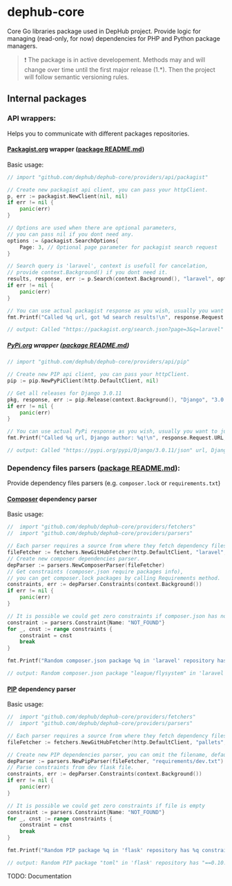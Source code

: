 # dephub-core

Core Go libraries package used in DepHub project. Provide logic for managing (read-only, for now) dependencies for PHP and Python package managers.

> :exclamation: The package is in active developement. Methods may and will change over time until the first major release (1.\*). Then the project will follow semantic versioning rules.

## Internal packages

### API wrappers:

Helps you to communicate with different packages repositories.

#### [Packagist.org](https://packagist.org) wrapper ([package README.md](/providers/api/packagist/README.md))

Basic usage:

```go
// import "github.com/dephub/dephub-core/providers/api/packagist"

// Create new packagist api client, you can pass your httpClient.
p, err := packagist.NewClient(nil, nil)
if err != nil {
    panic(err)
}

// Options are used when there are optional parameters,
// you can pass nil if you dont need any.
options := &packagist.SearchOptions{
    Page: 3, // Optional page parameter for packagist search request
}

// Search query is 'laravel', context is usefull for cancelation,
// provide context.Background() if you dont need it.
results, response, err := p.Search(context.Background(), "laravel", options)
if err != nil {
    panic(err)
}

// You can use actual packagist response as you wish, usually you want to just omit it with _
fmt.Printf("Called %q url, got %d search results!\n", response.Request.URL, results.Total)

// output: Called "https://packagist.org/search.json?page=3&q=laravel" url, got 47071 search results!
```

##### [PyPi.org](https://pypi.org) wrapper ([package README.md](/providers/api/pip/README.md))

```go
// import "github.com/dephub/dephub-core/providers/api/pip"

// Create new PIP api client, you can pass your httpClient.
pip := pip.NewPyPiClient(http.DefaultClient, nil)

// Get all releases for Django 3.0.11
pkg, response, err := pip.Release(context.Background(), "Django", "3.0.11")
if err != nil {
	panic(err)
}

// You can use actual PyPi response as you wish, usually you want to just omit it with _
fmt.Printf("Called %q url, Django author: %q!\n", response.Request.URL, pkg.Info.Author)

// output: Called "https://pypi.org/pypi/Django/3.0.11/json" url, Django author: "Django Software Foundation"!
```

### Dependency files parsers ([package README.md](/providers/parsers/README.md)):

Provide dependency files parsers (e.g. `composer.lock` or `requirements.txt`)

#### [Composer](https://getcomposer.org) dependency parser

Basic usage:

```go
// 	import "github.com/dephub/dephub-core/providers/fetchers"
// 	import "github.com/dephub/dephub-core/providers/parsers"

// Each parser requires a source from where they fetch dependency files.
fileFetcher := fetchers.NewGitHubFetcher(http.DefaultClient, "laravel", "framework", "master")
// Create new composer dependencies parser.
depParser := parsers.NewComposerParser(fileFetcher)
// Get constraints (composer.json require packages info),
// you can get composer.lock packages by calling Requirements method.
constraints, err := depParser.Constraints(context.Background())
if err != nil {
	panic(err)
}

// It is possible we could get zero constraints if composer.json has none
constraint := parsers.Constraint{Name: "NOT_FOUND"}
for _, cnst := range constraints {
	constraint = cnst
	break
}

fmt.Printf("Random composer.json package %q in 'laravel' repository has %q constraint\n", constraint.Name, constraint.Version)

// output: Random composer.json package "league/flysystem" in 'laravel' repository has "^2.0" constraint
```

#### [PIP](https://pypi.org/project/pip) dependency parser

Basic usage:

```go
// 	import "github.com/dephub/dephub-core/providers/fetchers"
// 	import "github.com/dephub/dephub-core/providers/parsers"

// Each parser requires a source from where they fetch dependency files.
fileFetcher := fetchers.NewGitHubFetcher(http.DefaultClient, "pallets", "flask", "master")

// Create new PIP dependencies parser, you can omit the filename, default is 'requirements.txt'.
depParser := parsers.NewPipParser(fileFetcher, "requirements/dev.txt")
// Parse constraints from dev flask file.
constraints, err := depParser.Constraints(context.Background())
if err != nil {
	panic(err)
}

// It is possible we could get zero constraints if file is empty
constraint := parsers.Constraint{Name: "NOT_FOUND"}
for _, cnst := range constraints {
	constraint = cnst
	break
}

fmt.Printf("Random PIP package %q in 'flask' repository has %q constraint\n", constraint.Name, constraint.Version)

// output: Random PIP package "toml" in 'flask' repository has "==0.10.2" constraint
```

TODO: Documentation

